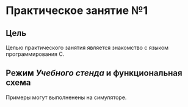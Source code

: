 # Практическое занятие №1

## Цель

Целью практического занятия является знакомство с языком программирования C.

## Режим _Учебного стенда_ и функциональная схема

Примеры могут выполненены на симуляторе.

